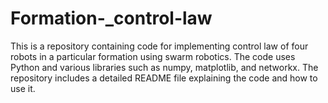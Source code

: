 # Formation-_control-law
This is a repository containing code for implementing control law of four robots in a particular formation using swarm robotics. The code uses Python and various libraries such as numpy, matplotlib, and networkx. The repository includes a detailed README file explaining the code and how to use it.
